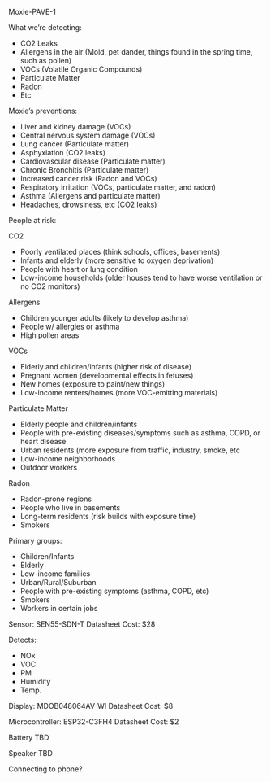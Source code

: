 Moxie-PAVE-1

What we’re detecting:
- CO2 Leaks
- Allergens in the air (Mold, pet dander, things found in the spring time, such as pollen)
- VOCs (Volatile Organic Compounds)
- Particulate Matter
- Radon
- Etc

Moxie’s preventions:
- Liver and kidney damage (VOCs)
- Central nervous system damage (VOCs)
- Lung cancer (Particulate matter)
- Asphyxiation (CO2 leaks)
- Cardiovascular disease (Particulate matter)
- Chronic Bronchitis (Particulate matter)
- Increased cancer risk (Radon and VOCs)
- Respiratory irritation (VOCs, particulate matter, and radon)
- Asthma (Allergens and particulate matter)
- Headaches, drowsiness, etc (CO2 leaks)

People at risk:

CO2
- Poorly ventilated places (think schools, offices, basements)
- Infants and elderly (more sensitive to oxygen deprivation)
- People with heart or lung condition
- Low-income households (older houses tend to have worse ventilation or no CO2 monitors)

Allergens
- Children younger adults (likely to develop asthma)
- People w/ allergies or asthma
- High pollen areas

VOCs
- Elderly and children/infants (higher risk of disease)
- Pregnant women (developmental effects in fetuses)
- New homes (exposure to paint/new things) 
- Low-income renters/homes (more VOC-emitting materials)

Particulate Matter
- Elderly people and children/infants
- People with pre-existing diseases/symptoms such as asthma, COPD, or heart disease 
- Urban residents (more exposure from traffic, industry, smoke, etc
- Low-income neighborhoods
- Outdoor workers 

Radon
- Radon-prone regions
- People who live in basements
- Long-term residents (risk builds with exposure time)
- Smokers

Primary groups:
- Children/Infants
- Elderly
- Low-income families
- Urban/Rural/Suburban
- People with pre-existing symptoms (asthma, COPD, etc)
- Smokers
- Workers in certain jobs


Sensor:
SEN55-SDN-T
Datasheet
Cost: $28

Detects:
- NOx
- VOC
- PM
- Humidity
- Temp.

Display:
MDOB048064AV-WI
Datasheet
Cost: $8

Microcontroller:
ESP32-C3FH4
Datasheet
Cost: $2

Battery TBD  

Speaker TBD

Connecting to phone?
